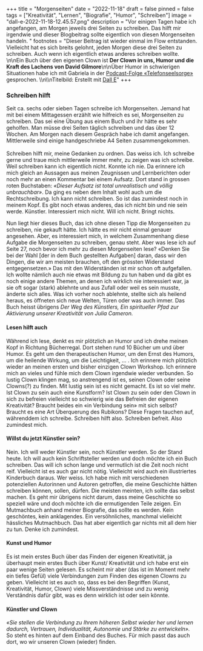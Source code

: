 +++
title = "Morgenseiten"
date = "2022-11-18"
draft = false
pinned = false
tags = ["Kreativität", "Lernen", "Biografie", "Humor", "Schreiben"]
image = "dall-e-2022-11-18-12.45.57.png"
description = "Vor einigen Tagen habe ich angefangen, am Morgen jeweils drei Seiten zu schreiben. Das hilft mir irgendwie und dieser Blogbeitrag sollte eigentlich von diesen Morgenseiten handeln. "
footnotes = "Dieser Beitrag ist wieder einmal im Flow entstanden. Vielleicht hat es sich breits gelohnt, jeden Morgen diese drei Seiten zu schreiben. Auch wenn ich eigentlich etwas anderes schreiben wollte. \n\nEin Buch über den eigenen Clown ist **Der Clown in uns,  Humor und die Kraft des Lachens von David Gilmore**\n\nÜber Humor in schwierigen Situationen habe ich mit Gabriela in der [Podcast-Folge «Telefonseelsorge»](https://24stunden.podigee.io/2-telefonseelsorge) gesprochen. \\\n\\\nTitelbild: Erstellt mit [Dall E](https://openai.com/dall-e-2/)"
+++
### Schreiben hilft

Seit ca. sechs oder sieben Tagen schreibe ich Morgenseiten. Jemand hat mit bei einem Mittagessen erzählt wie hilfreich es sei, Morgenseiten zu schreiben. Das sei eine Übung aus einem Buch und ihr hätte es sehr geholfen. Man müsse drei Seiten täglich schreiben und das über 12 Wochen. Am Morgen nach diesem Gespräch habe ich damit angefangen. Mittlerweile sind einige handgeschriebe A4 Seiten zusammengekommen. \
\
Schreiben hilft mir, meine Gedanken zu ordnen. Das weiss ich. Ich schreibe gerne und traue mich mittlerweile immer mehr, zu zeigen was ich schreibe. Weil schreiben kann ich eigentlich nicht. Konnte ich nie. Da erinnere ich mich gleich an Aussagen aus meinen Zeugnissen und Lernberichten oder noch mehr an einen Kommentar bei einem Aufsatz. Dort stand in grossen roten Buchstaben: *«Dieser Aufsatz ist total unrealistisch und völlig unbrauchbar»*. Da ging es neben dem Inhalt wohl auch um die Rechtschreibung. Ich kann nicht schreiben. So ist das zumindest noch in meinem Kopf. Es gibt noch etwas anderes, das ich nicht bin und nie sein werde. Künstler. Interessiert mich nicht. Will ich nicht. Bringt nichts. 

Nun liegt hier dieses Buch, das ich ohne diesen Tipp die Morgenseiten zu schreiben, nie gekauft hätte. Ich hätte es mir nicht einmal genauer angesehen. Aber, es interessiert mich, in welchem Zusammenhang diese Aufgabe die Morgenseiten zu schreiben, genau steht. Aber was lese ich auf Seite 27, noch bevor ich mehr zu diesen Morgenseiten lese? «Denken Sie bei der Wahl \[der in dem Buch gestellten Aufgaben] daran, dass wir den Dingen, die wir am meisten brauchen, oft den grössten Widerstand entgegensetzen.» Das mit den Widerständen ist mir schon oft aufgefallen. Ich wollte nämlich auch nie etwas mit Bildung zu tun haben und da gibt es noch einige andere Themen, an denen ich wirklich nie interessiert war, ja sie oft sogar (stark) ablehnte und aus Zufall oder weil es sein musste, änderte sich alles. Was ich vorher noch ablehnte, stellte sich als heilend heraus, es öffneten sich neue Welten, Türen oder was auch immer. Das Buch heisst übrigens *Der Weg des Künstlers, Ein spiritueller Pfad zur Aktivierung unserer Kreativität von Julia Cameron.* 

#### Lesen hilft auch

Während ich lese, denkt es mir plötzlich an Humor und ich drehe meinen Kopf in Richtung Bücherregal. Dort stehen rund 10 Bücher um und über Humor. Es geht um den therapeutischen Humor, um den Ernst des Humors, um die heilende Wirkung, um die Leichtigkeit, ... . Ich erinnere mich plötzlich wieder an meinen ersten und bisher einzigen Clown Workshop. Ich erinnere mich an vieles und fühle mich dem Clown irgendwie wieder verbunden. So lustig Clown klingen mag, so anstrengend ist es, seinen Clown oder seine Clowns(?) zu finden. Mit lustig sein ist es nicht gemacht. Es ist so viel mehr. Ist Clown zu sein auch eine Kunstform? Ist Clown zu sein oder den Clown in sich zu befreien vielleicht so schwierig wie das Befreien der eigenen Kreativität? Braucht beides ein «in Verbindung sein» mit sich selbst? Braucht es eine Art Überquerung des Rubikons? Diese Fragen tauchen auf, währenddem ich schreibe. Schreiben hilft also. Schreiben befreit. Also zumindest mich. 

#### Willst du jetzt Künstler sein?

Nein. Ich will weder Künstler sein, noch Künstler werden. So der Stand heute. Ich will auch kein Schriftsteller werden und doch möchte ich ein Buch schreiben. Das will ich schon lange und vermutlich ist die Zeit noch nicht reif. Vielleicht ist es auch gar nicht nötig. Vielleicht wird auch ein illustriertes Kinderbuch daraus. Wer weiss. Ich habe mich mit verschiedenen potenziellen Autorinnen und Autoren getroffen, die meine Geschichte hätten schreiben können, sollen, dürfen. Die meisten meinten, ich sollte das selbst machen. Es geht mir übrigens nicht darum, dass meine Geschichte so speziell wäre und doch möchte ich die ermutigenden Teile zeigen. Ein Mutmachbuch anhand meiner Biografie, das sollte es werden. Kein geschöntes, kein anklagendes. Ein versöhnliches, manchmal vielleicht hässliches Mutmachbuch. Das hat aber eigentlich gar nichts mit all dem hier zu tun. Denke ich zumindest. 

#### Kunst und Humor

Es ist mein erstes Buch über das Finden der eigenen Kreativität, ja überhaupt mein erstes Buch über Kunst/ Kreativität und ich habe erst ein paar wenige Seiten gelesen. Es scheint mir aber (das ist im Moment mehr ein tiefes Gefül) viele Verbindungen zum Finden des eigenen Clowns zu geben. Vielleicht ist es auch so, dass es bei den Begriffen (Kunst, Kreativität, Humor, Clown) viele Missverständnisse und zu wenig Verständnis dafür gibt, was es denn wirklich ist oder sein könnte. 

#### Künstler und Clown

*«Sie stellen die Verbindung zu Ihrem höheren Selbst wieder her und lernen dadurch, Vertrauen, Individualität, Autonomie und Stärke zu entwickeln».* So steht es hinten auf dem Einband des Buches. Für mich passt das auch dort, wo wir unseren Clown (wieder) finden.